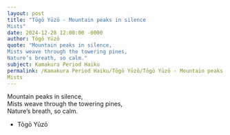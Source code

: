 ```yaml
---
layout: post
title: "Tōgō Yūzō - Mountain peaks in silence  
Mists"
date: 2024-12-28 12:00:00 -0000
author: Tōgō Yūzō
quote: "Mountain peaks in silence,  
Mists weave through the towering pines,  
Nature’s breath, so calm."
subject: Kamakura Period Haiku
permalink: /Kamakura Period Haiku/Tōgō Yūzō/Tōgō Yūzō - Mountain peaks in silence  
Mists
---
```


Mountain peaks in silence,  
Mists weave through the towering pines,  
Nature’s breath, so calm.

- Tōgō Yūzō
